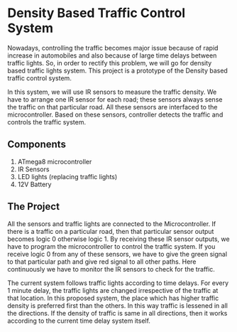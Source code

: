 # Density Based Traffic Control System

Nowadays, controlling the traffic becomes major issue because of rapid increase in automobiles and also because of large time delays between traffic lights. So, in order to rectify this problem, we will go for density based traffic lights system. This project is a prototype of the Density based traffic control system.

In this system, we will use IR sensors to measure the traffic density. We have to arrange one IR sensor for each road; these sensors always sense the traffic on that particular road. All these sensors are interfaced to the microcontroller. Based on these sensors, controller detects the traffic and controls the traffic system.

## Components

1. ATmega8 microcontroller
2. IR Sensors
3. LED lights (replacing traffic lights)
4. 12V Battery

## The Project

All the sensors and traffic lights are connected to the Microcontroller. If there is a traffic on a particular road, then that particular sensor output becomes logic 0 otherwise logic 1. By receiving these IR sensor outputs, we have to program the microcontroller to control the traffic system. If you receive logic 0 from any of these sensors, we have to give the green signal to that particular path and give red signal to all other paths. Here continuously we have to monitor the IR sensors to check for the traffic.

The current system follows traffic lights according to time delays. For every 1 minute delay, the traffic lights are changed irrespective of the traffic at that location. In this proposed system, the place which has higher traffic density is preferred first than the others. In this way traffic is lessened in all the directions. If the density of traffic is same in all directions, then it works according to the current time delay system itself.
